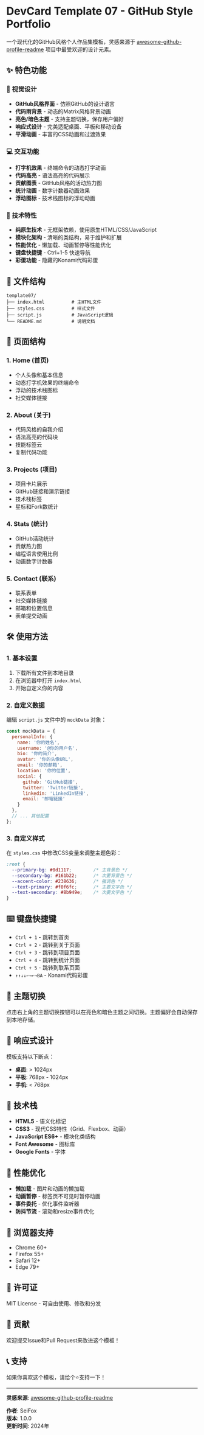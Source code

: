 # DevCard Template 07 - GitHub Style Portfolio

一个现代化的GitHub风格个人作品集模板，灵感来源于 [awesome-github-profile-readme](https://github.com/abhisheknaiidu/awesome-github-profile-readme) 项目中最受欢迎的设计元素。

## ✨ 特色功能

### 🎨 视觉设计
- **GitHub风格界面** - 仿照GitHub的设计语言
- **代码雨背景** - 动态的Matrix风格背景动画
- **亮色/暗色主题** - 支持主题切换，保存用户偏好
- **响应式设计** - 完美适配桌面、平板和移动设备
- **平滑动画** - 丰富的CSS动画和过渡效果

### 💻 交互功能
- **打字机效果** - 终端命令的动态打字动画
- **代码高亮** - 语法高亮的代码展示
- **贡献图表** - GitHub风格的活动热力图
- **统计动画** - 数字计数器动画效果
- **浮动图标** - 技术栈图标的浮动动画

### 🚀 技术特性
- **纯原生技术** - 无框架依赖，使用原生HTML/CSS/JavaScript
- **模块化架构** - 清晰的类结构，易于维护和扩展
- **性能优化** - 懒加载、动画暂停等性能优化
- **键盘快捷键** - Ctrl+1-5 快速导航
- **彩蛋功能** - 隐藏的Konami代码彩蛋

## 📁 文件结构

```
template07/
├── index.html          # 主HTML文件
├── styles.css          # 样式文件
├── script.js           # JavaScript逻辑
└── README.md           # 说明文档
```

## 🎯 页面结构

### 1. Home (首页)
- 个人头像和基本信息
- 动态打字机效果的终端命令
- 浮动的技术栈图标
- 社交媒体链接

### 2. About (关于)
- 代码风格的自我介绍
- 语法高亮的代码块
- 技能标签云
- 复制代码功能

### 3. Projects (项目)
- 项目卡片展示
- GitHub链接和演示链接
- 技术栈标签
- 星标和Fork数统计

### 4. Stats (统计)
- GitHub活动统计
- 贡献热力图
- 编程语言使用比例
- 动画数字计数器

### 5. Contact (联系)
- 联系表单
- 社交媒体链接
- 邮箱和位置信息
- 表单提交动画

## 🛠️ 使用方法

### 1. 基本设置

1. 下载所有文件到本地目录
2. 在浏览器中打开 `index.html`
3. 开始自定义你的内容

### 2. 自定义数据

编辑 `script.js` 文件中的 `mockData` 对象：

```javascript
const mockData = {
  personalInfo: {
    name: '你的姓名',
    username: '@你的用户名',
    bio: '你的简介',
    avatar: '你的头像URL',
    email: '你的邮箱',
    location: '你的位置',
    social: {
      github: 'GitHub链接',
      twitter: 'Twitter链接',
      linkedin: 'LinkedIn链接',
      email: '邮箱链接'
    }
  },
  // ... 其他配置
};
```

### 3. 自定义样式

在 `styles.css` 中修改CSS变量来调整主题色彩：

```css
:root {
  --primary-bg: #0d1117;        /* 主背景色 */
  --secondary-bg: #161b22;      /* 次要背景色 */
  --accent-color: #238636;      /* 强调色 */
  --text-primary: #f0f6fc;      /* 主要文字色 */
  --text-secondary: #8b949e;    /* 次要文字色 */
}
```

## ⌨️ 键盘快捷键

- `Ctrl + 1` - 跳转到首页
- `Ctrl + 2` - 跳转到关于页面
- `Ctrl + 3` - 跳转到项目页面
- `Ctrl + 4` - 跳转到统计页面
- `Ctrl + 5` - 跳转到联系页面
- `↑↑↓↓←→←→BA` - Konami代码彩蛋

## 🎨 主题切换

点击右上角的主题切换按钮可以在亮色和暗色主题之间切换。主题偏好会自动保存到本地存储。

## 📱 响应式设计

模板支持以下断点：
- **桌面**: > 1024px
- **平板**: 768px - 1024px
- **手机**: < 768px

## 🔧 技术栈

- **HTML5** - 语义化标记
- **CSS3** - 现代CSS特性（Grid、Flexbox、动画）
- **JavaScript ES6+** - 模块化类结构
- **Font Awesome** - 图标库
- **Google Fonts** - 字体

## 🚀 性能优化

- **懒加载** - 图片和动画的懒加载
- **动画暂停** - 标签页不可见时暂停动画
- **事件委托** - 优化事件监听器
- **防抖节流** - 滚动和resize事件优化

## 🎯 浏览器支持

- Chrome 60+
- Firefox 55+
- Safari 12+
- Edge 79+

## 📄 许可证

MIT License - 可自由使用、修改和分发

## 🤝 贡献

欢迎提交Issue和Pull Request来改进这个模板！

## 📞 支持

如果你喜欢这个模板，请给个⭐️支持一下！

---

**灵感来源**: [awesome-github-profile-readme](https://github.com/abhisheknaiidu/awesome-github-profile-readme)

**作者**: SeiFox  
**版本**: 1.0.0  
**更新时间**: 2024年